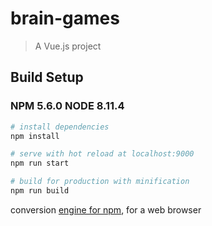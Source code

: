 # brain-games

> A Vue.js project

## Build Setup

### NPM  5.6.0  NODE  8.11.4

``` bash
# install dependencies
npm install

# serve with hot reload at localhost:9000
npm run start

# build for production with minification
npm run build
```

conversion [engine for npm](https://github.com/Dementeey/project-lvl1-s236), for a web browser
